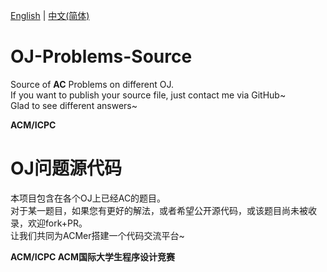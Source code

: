 [English](oj-problems-source) | [中文(简体)](#oj问题源代码)  
# OJ-Problems-Source
Source of **AC** Problems on different OJ.  
If you want to publish your source file, just contact me via GitHub~  
Glad to see different answers~  
  
**ACM/ICPC**  

# OJ问题源代码  
本项目包含在各个OJ上已经AC的题目。  
对于某一题目，如果您有更好的解法，或者希望公开源代码，或该题目尚未被收录，欢迎fork+PR。  
让我们共同为ACMer搭建一个代码交流平台~  

**ACM/ICPC ACM国际大学生程序设计竞赛**
